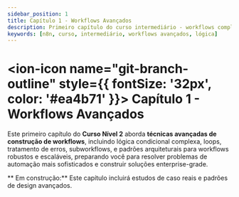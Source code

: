 ```yaml
---
sidebar_position: 1
title: Capítulo 1 - Workflows Avançados
description: Primeiro capítulo do curso intermediário - workflows complexos e lógica avançada
keywords: [n8n, curso, intermediário, workflows avançados, lógica]
---
```


# <ion-icon name="git-branch-outline" style={{ fontSize: '32px', color: '#ea4b71' }}></ion-icon> Capítulo 1 - Workflows Avançados

Este primeiro capítulo do **Curso Nível 2** aborda **técnicas avançadas de construção de workflows**, incluindo lógica condicional complexa, loops, tratamento de erros, subworkflows, e padrões arquiteturais para workflows robustos e escaláveis, preparando você para resolver problemas de automação mais sofisticados e construir soluções enterprise-grade.

** Em construção:** Este capítulo incluirá estudos de caso reais e padrões de design avançados.
